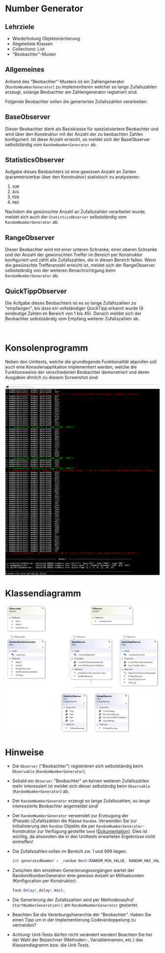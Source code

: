 # Number Generator

## Lehrziele

* Wiederholung Objektorientierung
* Abgeleitete Klassen
* Collections: List<T>
* "Beobachter"-Muster


## Allgemeines

 Anhand des "Beobachter"-Musters ist ein Zahlengenerator (`RandomNumberGenerator`) zu implementieren welcher so lange Zufallszahlen erzeugt, solange Beobachter am Zahlengenerator registriert sind.

Folgende Beobachter sollen die generierten Zufallszahlen verarbeiten:

## BaseObserver

Dieser Beobachter dient als Basisklasse für spezialisiertere Beobachter und wird über den Konstruktur mit der Anzahl der zu beobachten Zahlen konfiguriert. Ist diese Anzahl erreicht, so meldet sich der BaseObserver selbstständig vom `RandomNumberGenerator` ab.


## StatisticsObserver

Aufgabe dieses Beobachters ist eine gewissen Anzahl an Zahlen (parametrisierbar über den Konstruktor) statistisch zu analysieren:

1.	`SUM`
1.	`AVG`
1.	`MIN`
1.	`MAX`

Nachdem die gewünschte Anzahl an Zufallszahlen verarbeitet wurde, meldet sich auch der `StatisticsObserver` selbstständig vom `RandomNumberGenerator` ab.

## RangeObserver

Dieser Beobachter wird mit einer unteren Schranke, einer oberen Schranke und der Anzahl der gewünschten Treffer im Bereich per Konstruktor konfiguriert und zählt alle Zufallszahlen, die in diesen Bereich fallen. Wenn die gewünschte Trefferanzahl erreicht ist, meldet sich der RangeObserver selbstständig von der weiteren Benachrichtigung beim `RandomNumberGenerator` ab.

## QuickTippObserver

Die Aufgabe dieses Beobachters ist es so lange Zufallszahlen zu "empfangen", bis dass ein vollständiger QuickTipp erkannt wurde (6 eindeutige Zahlen im Bereich von 1 bis 45). Danach meldet sich der Beobachter selbstständig vom Empfang weiterer Zufallszahlen ab.

 
# Konsolenprogramm

Neben den Unittests, welche die grundlegende Funktionalität abprüfen soll auch eine Konsolenapplikation implementiert werden, welche die Funktionsweise der verschiedenen Beobachter demonstriert und deren Ausgaben ähnlich zu diesem Screenshot sind:

![Übersicht](./images/screenshot-consoleapp.png)

# Klassendiagramm

![Übersicht](./images/screenshot-classdiagram.png)

# Hinweise

* Die `Observer` ("Beobachter") registrieren sich selbstständig beim `Observable` (`RandomNumberGenerator`).

* Sobald ein `Observer` "Beobachter" an keinen weiteren Zufallszahlen mehr interessiert ist meldet sich dieser selbständig beim `Observable` (`RandomNumberGenerator`) ab.

* Der `RandomNumberGenerator` erzeugt so lange Zufallszahlen, so lange interessierte Beobachter angemeldet sind!

* Der `RandomNumberGenerator` verwendet zur Erzeugung der (Pseudo-)Zufallszahlen die Klasse `Random`. Verwenden Sie zur Initialisierung des `Random`-Objekts die per `RandomNumberGenerator`-Konstruktor zur Verfügung gestellte `Seed` ([Dokumentation](https://docs.microsoft.com/en-us/dotnet/api/system.random.-ctor?view=netcore-3.0#System_Random__ctor_System_Int32_)). Dies ist wichtig, da ansonsten die in den Unittests erwarteten Ergebnisse nicht eintreffen!	

* Die Zufallszahlen sollen im Bereich zw. 1 und 999 liegen:
  
  ``` cs
  int generatedNumber = _random.Next(RANDOM_MIN_VALUE, RANDOM_MAX_VALUE);
  ```

* Zwischen den einzelnen Generierungsvorgängen wartet der RandomNumberGenerator eine gewisse Anzahl an Millisekunden (Konfiguration per Konstruktor):

  ``` cs
  Task.Delay(_delay).Wait;
  ```

* Die Generierung der Zufallszahlen wird per Methodenaufruf `StartNumberGeneration()` am `RandomNumberGenerator` gestartet.

* Beachten Sie die Vererbungshierarchie der "Beobachter". Haben Sie einen Tipp um in der Implementierung Codeverdoppelung zu vermeiden?

* Achtung: Unit-Tests dürfen nicht verändert werden! Beachten Sie bei der Wahl der Bezeichner (Methoden-, Variablennamen, etc.) das Klassendiagramm bzw. die Unit-Tests.
